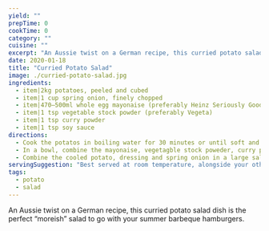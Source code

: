 ```yaml
---
yield: ""
prepTime: 0
cookTime: 0
category: ""
cuisine: ""
excerpt: "An Aussie twist on a German recipe, this curried potato salad dish is the perfect “moreish” salad to go with your summer barbeque hamburgers."
date: 2020-01-18
title: "Curried Potato Salad"
image: ./curried-potato-salad.jpg
ingredients:
  - item|2kg potatoes, peeled and cubed
  - item|1 cup spring onion, finely chopped
  - item|470–500ml whole egg mayonaise (preferably Heinz Seriously Good)
  - item|1 tsp vegetable stock powder (preferably Vegeta)
  - item|1 tsp curry powder
  - item|1 tsp soy sauce
directions:
  - Cook the potatos in boiling water for 30 minutes or until soft and cooked through. Drain and let cool to room temperature.
  - In a bowl, combine the mayonaise, vegetagble stock poweder, curry powder and soy sauce. Taste and adjust the flavour as necessary.
  - Combine the cooled potato, dressing and spring onion in a large salad bowl. Store in the fridge.
servingSuggestion: "Best served at room temperature, alongside your other favourite barbeque staples."
tags:
  - potato
  - salad
---
```


An Aussie twist on a German recipe, this curried potato salad dish is the perfect “moreish” salad to go with your summer barbeque hamburgers.
